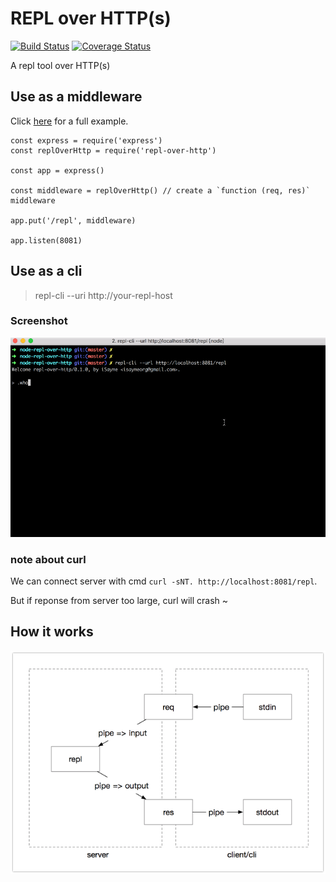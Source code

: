 # REPL over HTTP(s)

[![Build Status](https://travis-ci.org/isayme/node-repl-over-http.svg?branch=master)](https://travis-ci.org/isayme/node-repl-over-http)
[![Coverage Status](https://coveralls.io/repos/github/isayme/node-repl-over-http/badge.svg?branch=master)](https://coveralls.io/github/isayme/node-repl-over-http?branch=master)

A repl tool over HTTP(s)

## Use as a middleware
Click [here](./example/server.js) for a full example.

```
const express = require('express')
const replOverHttp = require('repl-over-http')

const app = express()

const middleware = replOverHttp() // create a `function (req, res)` middleware

app.put('/repl', middleware)

app.listen(8081)
```

## Use as a cli
> repl-cli --uri http://your-repl-host

### Screenshot
![screenshot](./screenshot.gif)

### note about curl
We can connect server with cmd `curl -sNT. http://localhost:8081/repl`.

But if reponse from server too large, curl will crash ~

## How it works
![how-it-works](./how-it-works.png)
